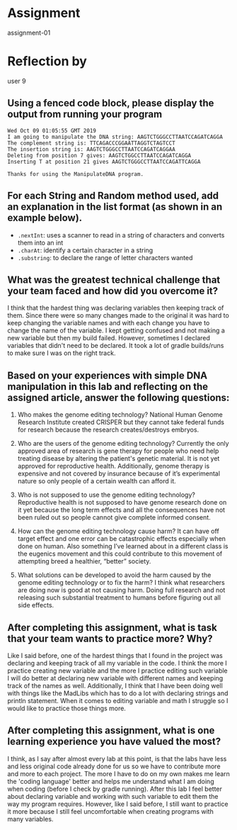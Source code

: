 # Assignment

assignment-01

# Reflection by

user 9

## Using a fenced code block, please display the output from running your program

```
Wed Oct 09 01:05:55 GMT 2019
I am going to manipulate the DNA string: AAGTCTGGGCCTTAATCCAGATCAGGA
The complement string is: TTCAGACCCGGAATTAGGTCTAGTCCT
The insertion string is: AAGTCTGGGCCTTAATCCAGATCAGGAA
Deleting from position 7 gives: AAGTCTGGCCTTAATCCAGATCAGGA
Inserting T at position 21 gives AAGTCTGGGCCTTAATCCAGATTCAGGA

Thanks for using the ManipulateDNA program.
```

## For each String and Random method used, add an explanation in the list format (as shown in an example below).

- `.nextInt`: uses a scanner to read in a string of characters and converts them into an int
- `.charAt`: identify a certain character in a string
- `.substring`: to declare the range of letter characters wanted


## What was the greatest technical challenge that your team faced and how did you overcome it?
I think that the hardest thing was declaring variables then keeping track of them. Since there were so many changes made to the original it was hard to keep changing the variable names and with each change you have to change the name of the variable. I kept getting confused and not making a new variable but then my build failed. However, sometimes I declared variables that didn't need to be declared. It took a lot of gradle builds/runs to make sure I was on the right track.


## Based on your experiences with simple DNA manipulation in this lab and reflecting on the assigned article, answer the following questions:

1. Who makes the genome editing technology?
National Human Genome Research Institute created CRISPER but they cannot take federal funds for research because the research creates/destroys embryos.

2. Who are the users of the genome editing technology?
Currently the only approved area of research is gene therapy for people who need help treating disease by altering the patient's genetic material. It is not yet approved for reproductive health. Additionally, genome therapy is expensive and not covered by insurance because of it’s experimental nature so only people of a certain wealth can afford it.

3. Who is not supposed to use the genome editing technology?
Reproductive health is not supposed to have genome research done on it yet because the long term effects and all the consequences have not been ruled out so people cannot give complete informed consent.

4. How can the genome editing technology cause harm?
It can have off target effect and one error can be catastrophic effects especially when done on human. Also something I’ve learned about in a different class is the eugenics movement and this could contribute to this movement of attempting breed a healthier, “better” society.

5. What solutions can be developed to avoid the harm caused by the genome editing technology or to fix the harm?
I think what researchers are doing now is good at not causing harm. Doing full research and not releasing such substantial treatment to humans before figuring out all side effects.


## After completing this assignment, what is task that your team wants to practice more? Why?
Like I said before, one of the hardest things that I found in the project was declaring and keeping track of all my variable in the code. I think the more I practice creating new variable and the more I practice editing such variable I will do better at declaring new variable with different names and keeping track of the names as well. Additionally, I think that I have been doing well with things like the MadLibs which has to do a lot with declaring strings and println statement. When it comes to editing variable and math I struggle so I would like to practice those things more.


## After completing this assignment, what is one learning experience you have valued the most?
I think, as I say after almost every lab at this point, is that the labs have less and less original code already done for us so we have to contribute more and more to each project. The more I have to do on my own makes me learn the 'coding language' better and helps me understand what I am doing when coding (before I check by gradle running). After this lab I feel better about declaring variable and working with such variable to edit them the way my program requires. However, like I said before, I still want to practice it more because I still feel uncomfortable when creating programs with many variables.

